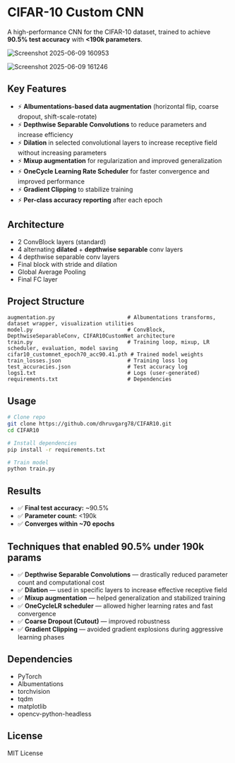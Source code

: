 # CIFAR-10 Custom CNN

A high-performance CNN for the CIFAR-10 dataset, trained to achieve **90.5% test accuracy** with **<190k parameters**.

![Screenshot 2025-06-09 160953](https://github.com/user-attachments/assets/21a945f0-6873-4447-aff1-d8a61c5364f0)

![Screenshot 2025-06-09 161246](https://github.com/user-attachments/assets/a884e171-13d8-4f2c-98fc-f09d6d56c6f4)

## Key Features

- ⚡ **Albumentations-based data augmentation** (horizontal flip, coarse dropout, shift-scale-rotate)
- ⚡ **Depthwise Separable Convolutions** to reduce parameters and increase efficiency
- ⚡ **Dilation** in selected convolutional layers to increase receptive field without increasing parameters
- ⚡ **Mixup augmentation** for regularization and improved generalization
- ⚡ **OneCycle Learning Rate Scheduler** for faster convergence and improved performance
- ⚡ **Gradient Clipping** to stabilize training
- ⚡ **Per-class accuracy reporting** after each epoch

## Architecture

- 2 ConvBlock layers (standard)
- 4 alternating **dilated** + **depthwise separable** conv layers
- 4 depthwise separable conv layers
- Final block with stride and dilation
- Global Average Pooling
- Final FC layer

## Project Structure

```
augmentation.py                       # Albumentations transforms, dataset wrapper, visualization utilities
model.py                              # ConvBlock, DepthwiseSeparableConv, CIFAR10CustomNet architecture
train.py                              # Training loop, mixup, LR scheduler, evaluation, model saving
cifar10_customnet_epoch70_acc90.41.pth # Trained model weights
train_losses.json                     # Training loss log
test_accuracies.json                  # Test accuracy log
logs1.txt                             # Logs (user-generated)
requirements.txt                      # Dependencies
```

## Usage

```bash
# Clone repo
git clone https://github.com/dhruvgarg78/CIFAR10.git
cd CIFAR10

# Install dependencies
pip install -r requirements.txt

# Train model
python train.py
```

## Results

- ✅ **Final test accuracy:** ~90.5%  
- ✅ **Parameter count:** <190k  
- ✅ **Converges within ~70 epochs**

## Techniques that enabled 90.5% under 190k params

- ✅ **Depthwise Separable Convolutions** — drastically reduced parameter count and computational cost
- ✅ **Dilation** — used in specific layers to increase effective receptive field
- ✅ **Mixup augmentation** — helped generalization and stabilized training
- ✅ **OneCycleLR scheduler** — allowed higher learning rates and fast convergence
- ✅ **Coarse Dropout (Cutout)** — improved robustness
- ✅ **Gradient Clipping** — avoided gradient explosions during aggressive learning phases

## Dependencies

- PyTorch
- Albumentations
- torchvision
- tqdm
- matplotlib
- opencv-python-headless

## License

MIT License
